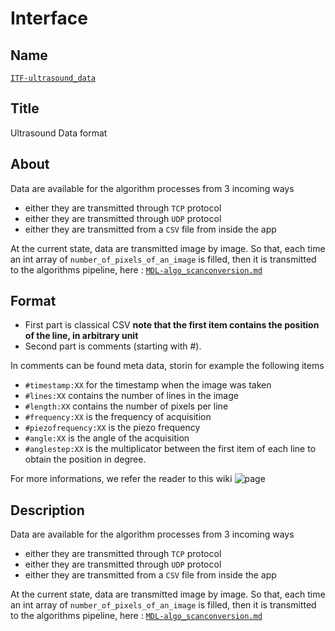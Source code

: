 # Interface

## Name
[`ITF-ultrasound_data`]()

## Title
Ultrasound Data format

## About
Data are available for the algorithm processes from 3 incoming ways

- either they are transmitted through `TCP` protocol
- either they are transmitted through `UDP` protocol
- either they are transmitted from a `CSV` file from inside the app

At the current state, data are transmitted image by image. So that, each time an int array of
`number_of_pixels_of_an_image` is filled, then it is transmitted to the algorithms pipeline, here : [`MDL-algo_scanconversion.md`]()

## Format
* First part is classical CSV __note that the first item contains the position of the line, in arbitrary unit__
* Second part is comments (starting with #).

In comments can be found meta data, storin for example the following items

* `#timestamp:XX` for the timestamp when the image was taken
* `#lines:XX` contains the number of lines in the image
* `#length:XX` contains the number of pixels per line
* `#frequency:XX` is the frequency of acquisition
* `#piezofrequency:XX` is the piezo frequency
* `#angle:XX` is the angle of the acquisition
* `#anglestep:XX` is the multiplicator between the first item of each line to obtain the position in degree.

For more informations, we refer the reader to this wiki ![page](http://wiki.echopen.org/index.php/Challenge:_Data_format#Solution:_Common_rules_for_structuring_raw_data)

## Description
Data are available for the algorithm processes from 3 incoming ways

- either they are transmitted through `TCP` protocol
- either they are transmitted through `UDP` protocol
- either they are transmitted from a `CSV` file from inside the app

At the current state, data are transmitted image by image. So that, each time an int array of
`number_of_pixels_of_an_image` is filled, then it is transmitted to the algorithms pipeline, here : [`MDL-algo_scanconversion.md`]()
